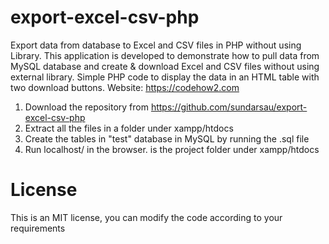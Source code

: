 # export-excel-csv-php
 Export data from database to Excel and CSV files in PHP without using Library. This application is developed to demonstrate how to pull data from MySQL database and create & download Excel and CSV files without using external library. Simple PHP code to display the data in an HTML table with two download buttons. Website: https://codehow2.com

1) Download the repository from https://github.com/sundarsau/export-excel-csv-php
2) Extract all the files in a folder under xampp/htdocs
3) Create the tables in "test" database in MySQL by running the .sql file
4) Run localhost/<folder name> in the browser. <folder name> is the project folder under  xampp/htdocs
# License
This is an MIT license, you can modify the code according to your requirements

